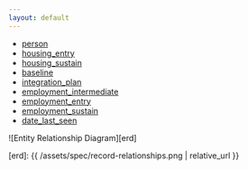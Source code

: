 ```yaml
---
layout: default
---        
```

        
 * [person](person.html)
 * [housing_entry](housing_entry.html)
 * [housing_sustain](housing_sustain.html)
 * [baseline](baseline.html)
 * [integration_plan](integration_plan.html)
 * [employment_intermediate](employment_intermediate.html)
 * [employment_entry](employment_entry.html)
 * [employment_sustain](employment_sustain.html)
 * [date_last_seen](date_last_seen.html)


![Entity Relationship Diagram][erd]


[erd]: {{ /assets/spec/record-relationships.png | relative_url }}         
        
